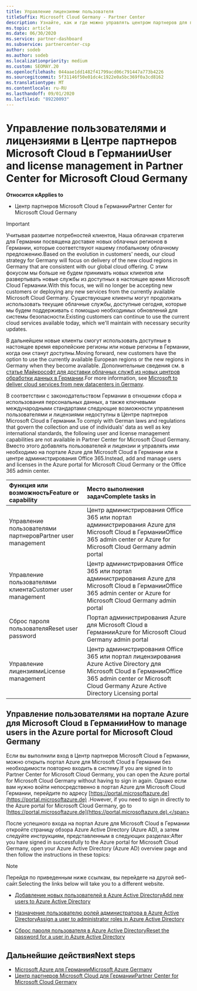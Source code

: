 ```yaml
---
title: Управление лицензиями пользователя
titleSuffix: Microsoft Cloud Germany - Partner Center
description: Узнайте, как и где можно управлять центром партнеров для партнеров Microsoft Cloud Германии, клиентов и лицензий, а также для сброса паролей.
ms.topic: article
ms.date: 06/30/2020
ms.service: partner-dashboard
ms.subservice: partnercenter-csp
author: sodeb
ms.author: sodeb
ms.localizationpriority: medium
ms.custom: SEOMAY.20
ms.openlocfilehash: 044aae1dd1482f41799acd06c791447a773b4226
ms.sourcegitcommit: 5f31146f50e01dc4c1922e0a5bc369f0a3cd8162
ms.translationtype: MT
ms.contentlocale: ru-RU
ms.lasthandoff: 09/01/2020
ms.locfileid: "89220093"
---
```

# <a name="user-and-license-management-in-partner-center-for-microsoft-cloud-germany"></a><span data-ttu-id="b14a4-103">Управление пользователями и лицензиями в Центре партнеров Microsoft Cloud в Германии</span><span class="sxs-lookup"><span data-stu-id="b14a4-103">User and license management in Partner Center for Microsoft Cloud Germany</span></span>

<span data-ttu-id="b14a4-104">**Относится к**</span><span class="sxs-lookup"><span data-stu-id="b14a4-104">**Applies to**</span></span>

-  <span data-ttu-id="b14a4-105">Центр партнеров Microsoft Cloud в Германии</span><span class="sxs-lookup"><span data-stu-id="b14a4-105">Partner Center for Microsoft Cloud Germany</span></span>

> [!IMPORTANT]
> <span data-ttu-id="b14a4-106">Учитывая развитие потребностей клиентов, Наша облачная стратегия для Германии посвящена доставке новых облачных регионов в Германии, которые соответствуют нашему глобальному облачному предложению.</span><span class="sxs-lookup"><span data-stu-id="b14a4-106">Based on the evolution in customers' needs, our cloud strategy for Germany will focus on delivery of the new cloud regions in Germany that are consistent with our global cloud offering.</span></span> <span data-ttu-id="b14a4-107">С этим фокусом мы больше не будем принимать новых клиентов или развертывать новые службы из доступных в настоящее время Microsoft Cloud Германии.</span><span class="sxs-lookup"><span data-stu-id="b14a4-107">With this focus, we will no longer be accepting new customers or deploying any new services from the currently available Microsoft Cloud Germany.</span></span> <span data-ttu-id="b14a4-108">Существующие клиенты могут продолжать использовать текущие облачные службы, доступные сегодня, которые мы будем поддерживать с помощью необходимых обновлений для системы безопасности.</span><span class="sxs-lookup"><span data-stu-id="b14a4-108">Existing customers can continue to use the current cloud services available today, which we'll maintain with necessary security updates.</span></span>
>  
> <span data-ttu-id="b14a4-109">В дальнейшем новые клиенты смогут использовать доступные в настоящее время европейские регионы или новые регионы в Германии, когда они станут доступны.</span><span class="sxs-lookup"><span data-stu-id="b14a4-109">Moving forward, new customers have the option to use the currently available European regions or the new regions in Germany when they become available.</span></span> <span data-ttu-id="b14a4-110">Дополнительные сведения см. в [статье Майкрософт для доставки облачных служб из новых центров обработки данных в Германии](https://news.microsoft.com/europe/2018/08/31/microsoft-to-deliver-cloud-services-from-new-datacentres-in-germany-in-2019-to-meet-evolving-customer-needs/).</span><span class="sxs-lookup"><span data-stu-id="b14a4-110">For more information, see [Microsoft to deliver cloud services from new datacenters in Germany](https://news.microsoft.com/europe/2018/08/31/microsoft-to-deliver-cloud-services-from-new-datacentres-in-germany-in-2019-to-meet-evolving-customer-needs/).</span></span>

<span data-ttu-id="b14a4-111">В соответствии с законодательством Германии в отношении сбора и использования персональных данных, а также ключевыми международными стандартами следующие возможности управления пользователями и лицензиями недоступны в Центре партнеров Microsoft Cloud в Германии.</span><span class="sxs-lookup"><span data-stu-id="b14a4-111">To comply with German laws and regulations that govern the collection and use of individuals' data as well as key international standards, the following user and license management capabilities are not available in Partner Center for Microsoft Cloud Germany.</span></span> <span data-ttu-id="b14a4-112">Вместо этого добавлять пользователей и лицензии и управлять ими необходимо на портале Azure для Microsoft Cloud в Германии или в центре администрирования Office 365.</span><span class="sxs-lookup"><span data-stu-id="b14a4-112">Instead, add and manage users and licenses in the Azure portal for Microsoft Cloud Germany or the Office 365 admin center.</span></span>

<span data-ttu-id="b14a4-113">Функция или возможность</span><span class="sxs-lookup"><span data-stu-id="b14a4-113">Feature or capability</span></span> | <span data-ttu-id="b14a4-114">Место выполнения задач</span><span class="sxs-lookup"><span data-stu-id="b14a4-114">Complete tasks in</span></span>
:--- | :---
<span data-ttu-id="b14a4-115">Управление пользователями партнеров</span><span class="sxs-lookup"><span data-stu-id="b14a4-115">Partner user management</span></span> | <span data-ttu-id="b14a4-116">Центр администрирования Office 365 или портал администрирования Azure для Microsoft Cloud в Германии</span><span class="sxs-lookup"><span data-stu-id="b14a4-116">Office 365 admin center or Azure for Microsoft Cloud Germany admin portal</span></span>
<span data-ttu-id="b14a4-117">Управление пользователями клиента</span><span class="sxs-lookup"><span data-stu-id="b14a4-117">Customer user management</span></span> | <span data-ttu-id="b14a4-118">Центр администрирования Office 365 или портал администрирования Azure для Microsoft Cloud в Германии</span><span class="sxs-lookup"><span data-stu-id="b14a4-118">Office 365 admin center or Azure for Microsoft Cloud Germany admin portal</span></span>
<span data-ttu-id="b14a4-119">Сброс пароля пользователя</span><span class="sxs-lookup"><span data-stu-id="b14a4-119">Reset user password</span></span> | <span data-ttu-id="b14a4-120">Портал администрирования Azure для Microsoft Cloud в Германии</span><span class="sxs-lookup"><span data-stu-id="b14a4-120">Azure for Microsoft Cloud Germany admin portal</span></span>
<span data-ttu-id="b14a4-121">Управление лицензиями</span><span class="sxs-lookup"><span data-stu-id="b14a4-121">License management</span></span> | <span data-ttu-id="b14a4-122">Центр администрирования Office 365 или портал лицензирования Azure Active Directory для Microsoft Cloud в Германии</span><span class="sxs-lookup"><span data-stu-id="b14a4-122">Office 365 admin center or Microsoft Cloud Germany Azure Active Directory Licensing portal</span></span>

## <a name="how-to-manage-users-in-the-azure-portal-for-microsoft-cloud-germany"></a><span data-ttu-id="b14a4-123">Управление пользователями на портале Azure для Microsoft Cloud в Германии</span><span class="sxs-lookup"><span data-stu-id="b14a4-123">How to manage users in the Azure portal for Microsoft Cloud Germany</span></span> 

<span data-ttu-id="b14a4-124">Если вы выполнили вход в Центр партнеров Microsoft Cloud в Германии, можно открыть портал Azure для Microsoft Cloud в Германии без необходимости повторно входить в систему.</span><span class="sxs-lookup"><span data-stu-id="b14a4-124">If you are signed in to Partner Center for Microsoft Cloud Germany, you can open the Azure portal for Microsoft Cloud Germany without having to sign in again.</span></span> <span data-ttu-id="b14a4-125">Однако если вам нужно войти непосредственно в портал Azure для Microsoft Cloud Германии, перейдите по адресу [https://portal.microsoftazure.de](https://portal.microsoftazure.de) .</span><span class="sxs-lookup"><span data-stu-id="b14a4-125">However, if you need to sign in directly to the Azure portal for Microsoft Cloud Germany, go to [https://portal.microsoftazure.de](https://portal.microsoftazure.de).</span></span> 

<span data-ttu-id="b14a4-126">После успешного входа на портал Azure для Microsoft Cloud в Германии откройте страницу обзора Azure Active Directory (Azure AD), а затем следуйте инструкциям, представленным в следующих разделах:</span><span class="sxs-lookup"><span data-stu-id="b14a4-126">After you have signed in successfully to the Azure portal for Microsoft Cloud Germany, open your Azure Active Directory (Azure AD) overview page and then follow the instructions in these topics:</span></span>

> [!NOTE]  
> <span data-ttu-id="b14a4-127">Перейдя по приведенным ниже ссылкам, вы перейдете на другой веб-сайт.</span><span class="sxs-lookup"><span data-stu-id="b14a4-127">Selecting the links below will take you to a different website.</span></span>

-  [<span data-ttu-id="b14a4-128">Добавление новых пользователей в Azure Active Directory</span><span class="sxs-lookup"><span data-stu-id="b14a4-128">Add new users to Azure Active Directory</span></span>](https://docs.microsoft.com/azure/active-directory/active-directory-users-create-azure-portal)

-  [<span data-ttu-id="b14a4-129">Назначение пользователю ролей администратора в Azure Active Directory</span><span class="sxs-lookup"><span data-stu-id="b14a4-129">Assign a user to administrator roles in Azure Active Directory</span></span>](https://docs.microsoft.com/azure/active-directory/active-directory-users-assign-role-azure-portal)

-  [<span data-ttu-id="b14a4-130">Сброс пароля пользователя в Azure Active Directory</span><span class="sxs-lookup"><span data-stu-id="b14a4-130">Reset the password for a user in Azure Active Directory</span></span>](https://docs.microsoft.com/azure/active-directory/active-directory-users-reset-password-azure-portal)

## <a name="next-steps"></a><span data-ttu-id="b14a4-131">Дальнейшие действия</span><span class="sxs-lookup"><span data-stu-id="b14a4-131">Next steps</span></span>

-  [<span data-ttu-id="b14a4-132">Microsoft Azure для Германии</span><span class="sxs-lookup"><span data-stu-id="b14a4-132">Microsoft Azure Germany</span></span>](https://azure.microsoft.com/global-infrastructure/germany/)
-  [<span data-ttu-id="b14a4-133">Центр партнеров Microsoft Cloud для Германии</span><span class="sxs-lookup"><span data-stu-id="b14a4-133">Partner Center for Microsoft Cloud Germany</span></span>](partner-center-for-microsoft-cloud-germany.md)
